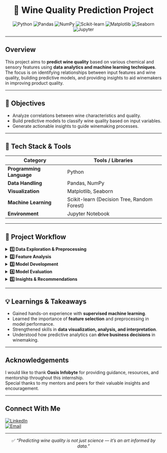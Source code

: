 <div align="center">

# 🍷 Wine Quality Prediction Project


![Python](https://img.shields.io/badge/Python-3776AB?style=for-the-badge&logo=python&logoColor=white)
![Pandas](https://img.shields.io/badge/Pandas-150458?style=for-the-badge&logo=pandas&logoColor=white)
![NumPy](https://img.shields.io/badge/NumPy-013243?style=for-the-badge&logo=numpy&logoColor=white)
![Scikit-learn](https://img.shields.io/badge/Scikit--learn-F7931E?style=for-the-badge&logo=scikitlearn&logoColor=white)
![Matplotlib](https://img.shields.io/badge/Matplotlib-11557c?style=for-the-badge&logo=matplotlib&logoColor=white)
![Seaborn](https://img.shields.io/badge/Seaborn-5A9?style=for-the-badge&logo=seaborn&logoColor=white)
![Jupyter](https://img.shields.io/badge/Jupyter-F37626?style=for-the-badge&logo=jupyter&logoColor=white)

</div>

---

##  Overview
This project aims to **predict wine quality** based on various chemical and sensory features using **data analytics and machine learning techniques**.  
The focus is on identifying relationships between input features and wine quality, building predictive models, and providing insights to aid winemakers in improving product quality.

---

## 🎯 Objectives

- Analyze correlations between wine characteristics and quality.  
- Build predictive models to classify wine quality based on input variables.  
- Generate actionable insights to guide winemaking processes.  

---

## 🧰 Tech Stack & Tools

| Category | Tools / Libraries |
|----------|------------------|
| **Programming Language** | Python |
| **Data Handling** | Pandas, NumPy |
| **Visualization** | Matplotlib, Seaborn |
| **Machine Learning** | Scikit-learn (Decision Tree, Random Forest) |
| **Environment** | Jupyter Notebook |

---

## 🧩 Project Workflow

<details>
<summary><b>1️⃣ Data Exploration & Preprocessing</b></summary>

- Explored dataset for feature distributions and anomalies.  
- Handled missing values and ensured data consistency.  
- Scaled numerical features to prepare for model training.

</details>

<details>
<summary><b>2️⃣ Feature Analysis</b></summary>

- Performed correlation analysis between features and wine quality.  
- Visualized patterns using histograms, boxplots, and scatter plots.

</details>

<details>
<summary><b>3️⃣ Model Development</b></summary>

- Trained multiple machine learning models including **Decision Trees** and **Random Forests**.  
- Optimized model performance using **hyperparameter tuning**.  

</details>

<details>
<summary><b>4️⃣ Model Evaluation</b></summary>

- Evaluated models using **Accuracy**, **Precision**, **Recall**, and **F1 Score**.  
- Applied cross-validation for robust performance assessment.  

</details>

<details>
<summary><b>5️⃣ Insights & Recommendations</b></summary>

- Identified key features that most influence wine quality.  
- Suggested practical recommendations to winemakers based on model predictions.  

</details>

---

## 💡 Learnings & Takeaways

- Gained hands-on experience with **supervised machine learning**.  
- Learned the importance of **feature selection** and preprocessing in model performance.  
- Strengthened skills in **data visualization, analysis, and interpretation**.  
- Understood how predictive analytics can **drive business decisions** in winemaking.

---

##  Acknowledgements
I would like to thank **Oasis Infobyte** for providing guidance, resources, and mentorship throughout this internship.  
Special thanks to my mentors and peers for their valuable insights and encouragement.

---

##  Connect With Me

[![LinkedIn](https://img.shields.io/badge/LinkedIn-blue?style=for-the-badge&logo=linkedin)](linkedin.com/in/hovarthan-s-06114b281/)   
[![Email](https://img.shields.io/badge/Email-D14836?style=for-the-badge&logo=gmail&logoColor=white)](mailto:hovarthan04@gmail.com)

---

<div align="center">

✅ *“Predicting wine quality is not just science — it’s an art informed by data.”*

</div>
